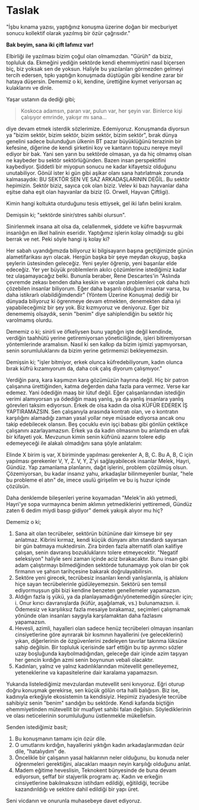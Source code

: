 # Taslak

"İşbu kınama yazısı, yaptığınız konuşma üzerine doğan bir mecburiyet sonucu kollektif olarak yazılmış bir özür çağrısıdır."

**Bak beyim, sana iki çift lafımız var!**

Elbirliği ile yazılması bizim çoğul olan olmamızdan. "Gürüh" da biziz, topluluk da. Ekmeğini yediğin sektörde kendi ehemmiyetini nasıl biçersen biç, biz yoksak sen de yoksun. Haliyle bu yazılanları görmezden gelmeyi tercih edersen, tıpkı yaptığın konuşmada düştügün gibi kendine zarar bir hataya düşersin. Dememiz o ki, kendine, ürettiğine kıymet veriyorsan aç kulaklarını ve dinle.

Yaşar ustanın da dediği gibi;

> Koskoca adamsın, paran var, pulun var, her şeyin var. Binlerce kişi çalışıyor emrinde, yakışır mı sana...

diye devam etmek isterdik sözlerimize. Edemiyoruz. Konuşmanda diyorsun ya "bizim sektör, bizim sektör, bizim sektör, bizim sektör", bırak dünya genelini sadece bulunduğun ülkenin BT pazar büyüklüğünü terazinin bir kefesine, diğerine de kendi şirketini koy ve kantarın topuzu nereye meyil ediyor bir bak. Yani sen yarın bu sektörde olmasan, ya da hiç olmamış olsan ne kaybeder bu sektör sektörlüğünden. Bazen insan perspektifini kaybediyor. Şiddetli bir miyopun sonucu ne kadar kifayetsiz olduğunu unutabiliyor. Gönül ister ki gün gibi aşikar olanı sana hatırlatmak zorunda kalmasaydık: BU SEKTÖR SEN VE SAZ ARKADAŞLARININ DEĞİL. Bu sektör hepimizin. Sektör biziz, sayıca çok olan biziz. Velev ki bazı hayvanlar daha eşitse daha eşit olan hayvanlar da biziz (G. Orwell, Hayvan Çiftligi).

Kimin hangi koltukta oturduğunu tesis ettiysek, gel iki lafın belini kıralım.

Demişsin ki; "sektörde sinir/stres sahibi olursun".

Sinirlenmek insana ait olsa da, celallenmek, şiddete ve küfre başvurmak insanlığın en ilkel halinin eseridir. Yaptığımız işlerin kolay olmadığı su gibi berrak ve net. Peki söyle hangi iş kolay ki?

Her sabah uyandığımızda biliyoruz ki bilgisayarın başına geçtiğimizde günün alametifarikası ayrı olacak. Hergün başka bir şeye meydan okuyup, başka şeylerin üstesinden geleceğiz. Yeni şeyler öğrenip, yeni başarılar elde edeceğiz. Yer yer büyük problemlerin akılcı çözümlerine istediğimiz kadar tez ulaşamayacağız belki. Bununla beraber, Rene Descartes'in "Aslında çevremde zekası benden daha keskin ve varolan problemleri çok daha hızlı çözebilen insanlar biliyorum. Eğer daha başarılı olduğum insanlar varsa, bu daha istikrarlı olabildiğimdendir" (Yöntem Üzerine Konuşma) dediği bir dünyada biliyoruz ki ögrenmeye devam etmekten, denemekten daha iyi yapabileceğimiz bir şey yok. Biz kızmıyoruz ve deniyoruz. Eger biz denememiş olsaydık, senin "benim" diye sahiplendiğin bu sektör hiç varolmamış olurdu.

Dememiz o ki; sinirli ve öfkeliysen bunu yaptığın işte değil kendinde, verdiğin taahhütü yerine getiremiyorsan yöneticiliğinde, işleri bitiremiyorsan yöntemlerinde aramalısın. Nasıl ki sen kalkıp da bizim işimizi yapmıyorsan, senin sorumluluklarını da bizim yerine getirmemizi bekleyemezsin.

Demişsin ki; "işler bitmiyor, erkek olunca küfredebiliyorum, kadın olunca bırak küfrü kızamıyorum da, daha cok çalış diyorum çalışmıyor."

Verdiğin para, kara kaşımızın kara gözümüzün hayrına değil. Hiç bir patron çalışanına ürettiğinden, katma değerden daha fazla para vermez. Verse kar edemez. Yani ödediğin maaş bir lütuf değil. Eğer çalışanlarından istediğin verimi alamıyorsan ya ödediğin maaş yanlış, ya da yanlış insanlara yanlış görevleri taksim ediyorsun. Erkek de olsa kadın da olsa KÜFÜR EDEREK İŞ YAPTIRAMAZSIN. Sen çalışanıyla arasında kontratı olan, ve o kontratın karşılığını alamadığı zaman yasal yollar neye müsade ediyorsa ancak onu takip edebilecek olansın. Beş çocuklu evin işçi babası gibi gönlün çektikçe çalışanını azarlayamazsın. Erkek ya da kadın olmasının bu anlamda en ufak bir kifayeti yok.
Mevzunun kimin senin küfrünü azarını tolere edip edemeyeceği ile alakalı olmadığını sana şöyle anlatalım:

Elinde X birim iş var, X biriminde yapılması gerekenler A, B, C. Bu A, B, C için yapılması gerekenler V, Y, Z. V, Y, Z'yi sağlayabilecek insanlar Melek, Hayri, Gündüz. Yap zamanlama planlarını, dağıt işlerini, problem çözülmüş olsun. Çözemiyorsan, bu kadar insanız yahu, arkadaşlar bilinmeyenler bunlar, "hele bu probleme el atın" de, imece usulü girişelim ve bu iş huzur içinde çözülsün.

Daha denklemde bileşenleri yerine koyamadan "Melek'in aklı yetmedi, Hayri'ye sopa vurmayınca benim aklımın yetmediklerini yettiremedi, Gündüz zaten 6 dedim miydi basıp gidiyor" demek yakışık alıyor mu hiç?

Dememiz o ki;

1.	Sana ait olan tecrübeler, sektörün bütününe dair kimseye bir şey anlatmaz. Kibrini kırmaz, kendi küçük dünyanı altın standardı sayarsan bir gün batmaya muktedirsin. Zira birden fazla alternatifi olan kalifiye çalışan, senin davranış bozukluklarını tolere etmeyecektir. "Negatif seleksiyon" haliyle seni zaman içinde aciz bırakacaktır. Bunu insan gibi adam çalıştırmayı bilmediğinden sektörde tutunamayıp yok olan bir çok firmanın ve şahsın tarihçesine bakarak doğrulayabilirsin.
2.	Sektöre yeni girecek, tecrübesiz insanları kendi yanlışlarınla, iş ahlakını hiçe sayan tecrübelerinle güdüleyemezsin. Sektörü sen temsil ediyormuşsun gibi bizi kendine benzeten genellemeler yapamazsın.
3.	Aldığın fazla iş yükü, ya da planlayamadığın/yönetemediğin süreçler için;
i.	Onur kırıcı davranışlarda (küfür, aşağılamak, vs.) bulunamazsın.
ii.	Ödemesiz ve karşılıksız fazla mesaiye bırakamaz, seçimleri çalışmamak yönünde olan insanları saygıyla karşılamaktan daha fazlasını yapamazsın.
4.	Hevesli, azimli, hayalleri olan sadece henüz tecrübeleri olmayan insanları cinsiyetlerine göre ayrırarak bir kısmının hayallerini (ve geleceklerini) yıkan, diğerlerinin de özgüvenlerini zedeleyen tavırlar takınma lüksüne sahip değilsin. Bir topluluk içerisinde sarf ettiğin bu tip ayrımcı sözler uzay boşluğunda kaybolmadığından, geleceğe dair içinde azim taşıyan her gencin kırdığın azmi senin boynunun vebali olacaktır.
5.	Kadınları, yalnız ve yalnız kadınlıklarından mütevellit genelleyemez, yeteneklerine va kapasitelerine dair karalama yapamazsın.

Yukarıda listelediğimiz mevzulardan mutevellit seni kınıyoruz. Eğri oturup doğru konuşmak gerekirse, sen küçük gölün orta halli balığısın. Biz ise, kadınıyla erkeğiyle ekosistemin ta kendisiyiz. Hepimiz ziyadesiyle tecrübe sahibiyiz senin "benim" sandığın bu sektörde. Kendi kafanda biçtiğin ehemmiyetinden mütevellit bir muafiyet sahibi falan değilsin. Söylediklerinin ve olası neticelerinin sorumluluğunu üstlenmekle mükellefsin.

Senden istediğimiz basit;

1.	Bu konuşmanın tamamı için özür dile.
2.	O umutlarını kırdığın, hayallerini yıktığın kadın arkadaşlarımızdan özür dile, "hatalıydım" de.
3.	Öncelikle bir çalışanın yasal haklarının neler olduğunu, bu konuda neler öğrenmeleri gerektiğini, alacakları maaşın neyin karşılığı olduğunu anlat.
4.	Madem eğitime heveslisin, Teknokent bünyesinde de buna devam ediyorsun, şeffaf bir stajyerlik programı aç. Kadın ve erkeğin cinsiyetlerine bakılmaksızın istihdam edildiği, eğitildiği, tecrübe kazandırıldığı ve sektöre dahil edildiği bir yapı üret.

Seni vicdanın ve onurunla muhasebeye davet ediyoruz.
